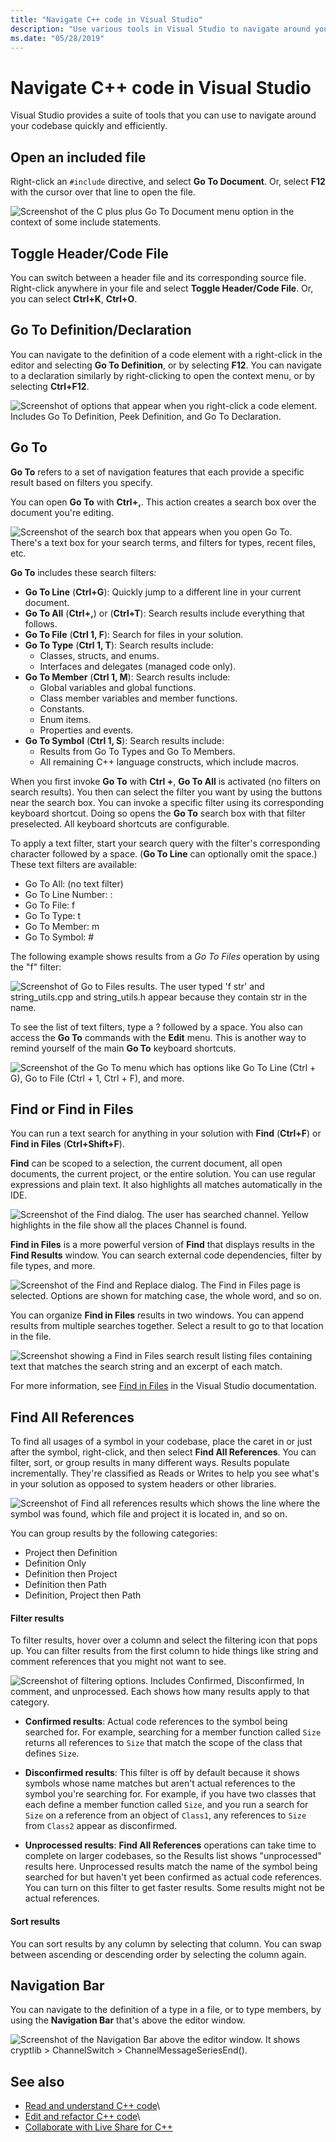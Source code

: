 ```yaml
---
title: "Navigate C++ code in Visual Studio"
description: "Use various tools in Visual Studio to navigate around your C++ codebase."
ms.date: "05/28/2019"
---
```

# Navigate C++ code in Visual Studio

Visual Studio provides a suite of tools that you can use to navigate around your codebase quickly and efficiently.

## Open an included file

Right-click an `#include` directive, and select **Go To Document**. Or, select **F12** with the cursor over that line to open the file.

![Screenshot of the C plus plus Go To Document menu option in the context of some include statements.](../ide/media/go-to-document.png)

## Toggle Header/Code File

You can switch between a header file and its corresponding source file. Right-click anywhere in your file and select **Toggle Header/Code File**. Or, you can select **Ctrl+K**, **Ctrl+O**.

## Go To Definition/Declaration

You can navigate to the definition of a code element with a right-click in the editor and selecting **Go To Definition**, or by selecting **F12**. You can navigate to a declaration similarly by right-clicking to open the context menu, or by selecting **Ctrl+F12**.

![Screenshot of options that appear when you right-click a code element. Includes Go To Definition, Peek Definition, and Go To Declaration.](../ide/media/go-to-def.png)

## Go To

**Go To** refers to a set of navigation features that each provide a specific result based on filters you specify.

You can open **Go To** with **Ctrl+,**. This action creates a search box over the document you're editing.

![Screenshot of the search box that appears when you open Go To. There's a text box for your search terms, and filters for types, recent files, etc.](../ide/media/go-to-cpp.png)

**Go To** includes these search filters:

- **Go To Line** (**Ctrl+G**): Quickly jump to a different line in your current document.
- **Go To All** (**Ctrl+,**) or (**Ctrl+T**): Search results include everything that follows.
- **Go To File** (**Ctrl 1, F**): Search for files in your solution.
- **Go To Type** (**Ctrl 1, T**): Search results include:
  - Classes, structs, and enums.
  - Interfaces and delegates (managed code only).
- **Go To Member** (**Ctrl 1, M**): Search results include:
  - Global variables and global functions.
  - Class member variables and member functions.
  - Constants.
  - Enum items.
  - Properties and events.
- **Go To Symbol** (**Ctrl 1, S**): Search results include:
  - Results from Go To Types and Go To Members.
  - All remaining C++ language constructs, which include macros.

When you first invoke **Go To** with **Ctrl +**, **Go To All** is activated (no filters on search results). You then can select the filter you want by using the buttons near the search box. You can invoke a specific filter using its corresponding keyboard shortcut. Doing so opens the **Go To** search box with that filter preselected. All keyboard shortcuts are configurable.

To apply a text filter, start your search query with the filter's corresponding character followed by a space. (**Go To Line** can optionally omit the space.) These text filters are available:

- Go To All: (no text filter)
- Go To Line Number: :
- Go To File: f
- Go To Type: t
- Go To Member: m
- Go To Symbol: #

The following example shows results from a *Go To Files* operation by using the "f" filter:

![Screenshot of Go to Files results. The user typed 'f str' and string_utils.cpp and string_utils.h appear because they contain `str` in the name.](../ide/media/vs2017-go-to-results.png "Go To Menu")

To see the list of text filters, type a ? followed by a space. You also can access the **Go To** commands with the **Edit** menu. This is another way to remind yourself of the main **Go To** keyboard shortcuts.

![Screenshot of the Go To menu which has options like Go To Line (Ctrl + G), Go to File (Ctrl + 1, Ctrl + F), and more.](../ide/media/go-to-menu-cpp.png "Go To Menu")

## Find or Find in Files

You can run a text search for anything in your solution with **Find** (**Ctrl+F**) or **Find in Files** (**Ctrl+Shift+F**).

**Find** can be scoped to a selection, the current document, all open documents, the current project, or the entire solution. You can use regular expressions and plain text. It also highlights all matches automatically in the IDE.

![Screenshot of the Find dialog. The user has searched `channel`. Yellow highlights in the file show all the places `Channel` is found.](../ide/media/find-cpp.png)

**Find in Files** is a more powerful version of **Find** that displays results in the **Find Results** window. You can search external code dependencies, filter by file types, and more.

![Screenshot of the Find and Replace dialog. The Find in Files page is selected. Options are shown for matching case, the whole word, and so on.](../ide/media/find-in-files-cpp.png "Find in Files")

You can organize **Find in Files** results in two windows. You can append results from multiple searches together. Select a result to go to that location in the file.

![Screenshot showing a Find in Files search result listing files containing text that matches the search string and an excerpt of each match.](../ide/media/vs2017-find-in-files-results.png "Find in Files")

For more information, see [Find in Files](/visualstudio/ide/find-in-files) in the Visual Studio documentation.

## Find All References

To find all usages of a symbol in your codebase, place the caret in or just after the symbol, right-click, and then select **Find All References**. You can filter, sort, or group results in many different ways. Results populate incrementally. They're classified as Reads or Writes to help you see what's in your solution as opposed to system headers or other libraries.

![Screenshot of Find all references results which shows the line where the symbol was found, which file and project it is located in, and so on.](../ide/media/find-all-references-results-cpp.png)

You can group results by the following categories:

- Project then Definition
- Definition Only
- Definition then Project
- Definition then Path
- Definition, Project then Path

#### Filter results

To filter results, hover over a column and select the filtering icon that pops up. You can filter results from the first column to hide things like string and comment references that you might not want to see.

![Screenshot of filtering options. Includes Confirmed, Disconfirmed, In comment, and unprocessed. Each shows how many results apply to that category.](../ide/media/find-all-references-filters-cpp.png)

- **Confirmed results**: Actual code references to the symbol being searched for. For example, searching for a member function called `Size` returns all references to `Size` that match the scope of the class that defines `Size`.

- **Disconfirmed results**: This filter is off by default because it shows symbols whose name matches but aren't actual references to the symbol you're searching for. For example, if you have two classes that each define a member function called `Size`, and you run a search for `Size` on a reference from an object of `Class1`, any references to `Size` from `Class2` appear as disconfirmed.

- **Unprocessed results**: **Find All References** operations can take time to complete on larger codebases, so the Results list shows "unprocessed" results here. Unprocessed results match the name of the symbol being searched for but haven't yet been confirmed as actual code references. You can turn on this filter to get faster results. Some results might not be actual references.

#### Sort results

You can sort results by any column by selecting that column. You can swap between ascending or descending order by selecting the column again.

## Navigation Bar

You can navigate to the definition of a type in a file, or to type members, by using the **Navigation Bar** that's above the editor window.

![Screenshot of the Navigation Bar above the editor window. It shows cryptlib > ChannelSwitch > ChannelMessageSeriesEnd().](../ide/media/navbar-cpp.png)

## See also

- [Read and understand C++ code](read-and-understand-code-cpp.md)\
- [Edit and refactor C++ code](read-and-understand-code-cpp.md)\
- [Collaborate with Live Share for C++](live-share-cpp.md)
